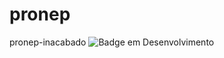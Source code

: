 # pronep
pronep-inacabado
![Badge em Desenvolvimento](http://img.shields.io/static/v1?label=STATUS&message=INACABADO&color=GREEN&style=for-the-badge)

